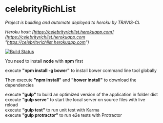 # celebrityRichList

*Project is building and automate deployed to heroku by TRAVIS-CI.*

*Heroku host: [https://celebrityrichlist.herokuapp.com](https://celebrityrichlist.herokuapp.com "https://celebrityrichlist.herokuapp.com")*

[![Build Status](https://travis-ci.org/benweizhu/celebrityRichList.svg?branch=master)](https://travis-ci.org/benweizhu/celebrityRichList)

You need to install **node** with **npm** first

execute **"npm install -g bower"** to install bower command line tool globally 
  
Then execute **"npm install"** and **"bower install"** to download the dependencies

execute **"gulp"** to build an optimized version of the application in folder dist   
execute **"gulp serve"** to start the local server on source files with live reload   
execute **"gulp test"** to run unit test with Karma   
execute **"gulp protractor"** to run e2e tests with Protractor   



